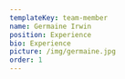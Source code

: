 ```yaml
---
templateKey: team-member
name: Germaine Irwin
position: Experience
bio: Experience
picture: /img/germaine.jpg
order: 1
---
```


